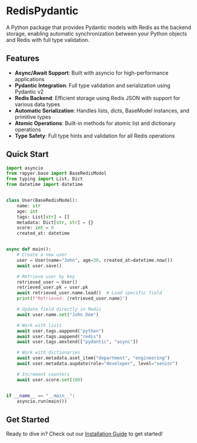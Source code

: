 # RedisPydantic

A Python package that provides Pydantic models with Redis as the backend storage, enabling automatic synchronization between your Python objects and Redis with full type validation.

## Features

- **Async/Await Support**: Built with asyncio for high-performance applications
- **Pydantic Integration**: Full type validation and serialization using Pydantic v2
- **Redis Backend**: Efficient storage using Redis JSON with support for various data types
- **Automatic Serialization**: Handles lists, dicts, BaseModel instances, and primitive types
- **Atomic Operations**: Built-in methods for atomic list and dictionary operations
- **Type Safety**: Full type hints and validation for all Redis operations

## Quick Start

```python
import asyncio
from rapyer.base import BaseRedisModel
from typing import List, Dict
from datetime import datetime


class User(BaseRedisModel):
    name: str
    age: int
    tags: List[str] = []
    metadata: Dict[str, str] = {}
    score: int = 0
    created_at: datetime


async def main():
    # Create a new user
    user = User(name="John", age=30, created_at=datetime.now())
    await user.save()

    # Retrieve user by key
    retrieved_user = User()
    retrieved_user.pk = user.pk
    await retrieved_user.name.load()  # Load specific field
    print(f"Retrieved: {retrieved_user.name}")

    # Update field directly in Redis
    await user.name.set("John Doe")

    # Work with lists
    await user.tags.aappend("python")
    await user.tags.aappend("redis")
    await user.tags.aextend(["pydantic", "async"])

    # Work with dictionaries
    await user.metadata.aset_item("department", "engineering")
    await user.metadata.aupdate(role="developer", level="senior")

    # Increment counters
    await user.score.set(100)


if __name__ == "__main__":
    asyncio.run(main())
```

## Get Started

Ready to dive in? Check out our [Installation Guide](installation.md) to get started!